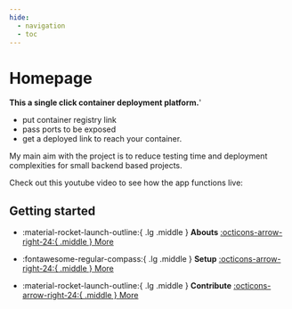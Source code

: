 ```yaml
---
hide:
  - navigation
  - toc
---
```


# Homepage
<b>This a single click container deployment platform.</b>'

- put container registry link
- pass ports to be exposed
- get a deployed link to reach your container.

My main aim with the project is to reduce testing time and deployment complexities for small backend based projects.

Check out this youtube video to see how the app functions live:


## Getting started

<div class="grid cards" markdown>

- :material-rocket-launch-outline:{ .lg .middle } **Abouts**
  [:octicons-arrow-right-24:{ .middle } More](about.md)

- :fontawesome-regular-compass:{ .lg .middle } **Setup**
  [:octicons-arrow-right-24:{ .middle } More](setup.md)

- :material-rocket-launch-outline:{ .lg .middle } **Contribute**
  [:octicons-arrow-right-24:{ .middle } More](contribute.md)
<!-- 
- :material-tune-vertical:{ .lg .middle } **Usage**
  [:octicons-arrow-right-24:{ .middle } More](IntelOwl/usage.md)

- :fontawesome-regular-compass:{ .lg .middle } **Advanced Usage**
  [:octicons-arrow-right-24:{ .middle } More](IntelOwl/advanced_usage.md)

- :material-tune-vertical:{ .lg .middle } **Advanced Configuration**
  [:octicons-arrow-right-24:{ .middle } More](IntelOwl/advanced_configuration.md) -->

</div>